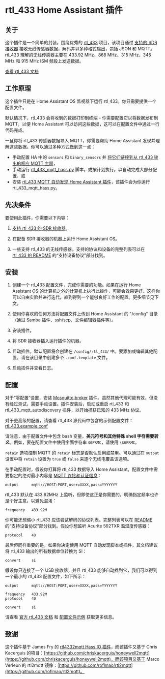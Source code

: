 # rtl_433 Home Assistant 插件

## 关于

这个插件是一个简单的封装，围绕优秀的 [rtl_433](https://github.com/merbanan/rtl_433) 项目，该项目通过 [支持的 SDR 接收器](https://triq.org/rtl_433/HARDWARE.html) 接收无线传感器数据，解码并以多种格式输出，包括 JSON 和 MQTT。rtl_433 理解的无线传感器主要在 433.92 MHz、868 MHz、315 MHz、345 MHz 和 915 MHz ISM 频段上发送数据。

[查看 rtl_433 文档](https://triq.org/rtl_433)

## 工作原理

这个插件只是在 Home Assistant OS 监视器下运行 rtl_433。你只需要提供一个配置文件。

默认情况下，rtl_433 会将收到的数据打印到终端 - 你需要配置它以将数据发布到 MQTT，以便 Home Assistant 可以访问这些数据，这可以在配置文件中通过一行代码完成。

一旦你将 rtl_433 传感器数据导入 MQTT，你需要帮助 Home Assistant 发现并理解这些数据。你可以通过多种方式做到这一点：

  * 手动配置 HA 中的 `sensors` 和 `binary_sensors` 并 [将它们链接到从 rtl_433 输出的相应 MQTT 主题](https://www.home-assistant.io/integrations/sensor.mqtt/)，
  * 手动运行 [rtl_433_mqtt_hass.py](https://github.com/merbanan/rtl_433/tree/master/examples/rtl_433_mqtt_hass.py) 脚本，或按计划执行，以自动完成大部分配置，或
  * 安装 [rtl_433 MQTT 自动发现 Home Assistant 插件](https://github.com/pbkhrv/rtl_433-hass-addons/tree/main/rtl_433_mqtt_autodiscovery)，该插件会为你运行 rtl_433_mqtt_hass.py。

## 先决条件

要使用此插件，你需要以下内容：

 1. [支持 rtl_433 的 SDR 接收器](https://triq.org/rtl_433/HARDWARE.html)。

 2. 在配备 SDR 接收器的机器上运行 Home Assistant OS。

 3. 一些支持 rtl_433 的无线传感器。支持的协议和设备的完整列表可以在 [rtl_433 的 README](https://github.com/merbanan/rtl_433/blob/master/README.md) 的“支持设备协议”部分找到。

## 安装

 1. 创建一个 rtl_433 配置文件，完成你需要的功能。如果在运行 Home Assistant OS 的计算机之外的计算机上执行此操作，可能会效果更好，这样你可以自由实验并进行迭代，直到得到一个能够良好工作的配置。更多细节见下文。

 2. 使用你喜欢的任何方法将配置文件上传到 Home Assistant 的 "/config" 目录（通过 Samba 插件、ssh/scp、文件编辑器插件等）。

 3. 安装插件。

 5. 将 SDR 接收器插入运行插件的机器。

 5. 启动插件。默认配置将会创建在 `/config/rtl_433/` 中。要添加或编辑其他配置，请在该目录中创建多个 `.conf.template` 文件。

 6. 启动插件并查看日志。

## 配置

对于“零配置”设置，安装 [Mosquitto broker](https://github.com/home-assistant/addons/blob/master/mosquitto/DOCS.md) 插件。虽然其他代理可能有效，但没有经过测试，需要手动设置。插件安装后，启动或重启 rtl_433 和 rtl_433_mqtt_autodiscovery 插件，以开始捕获已知的 433 MHz 协议。

对于更高级的配置，请查看 rtl_433 源代码中包含的示例配置文件：[rtl_433.example.conf](https://github.com/merbanan/rtl_433/blob/master/conf/rtl_433.example.conf)

请注意，由于配置文件中包含 bash 变量，**美元符号和其他特殊 shell 字符需要转义**。例如，要在配置文件中使用字面字符串 `$GPRMC`，请使用 `\$GPRMC`。

`retain` 选项控制 MQTT 的 `retain` 标志是否默认启用或禁用。可以通过在 `output` 设置中将 `retain` 设置为 `true` 或 `false` 来逐个无线电覆盖该选项。

在手动配置时，假设你打算将 rtl_433 数据导入 Home Assistant，配置文件中需要指定的绝对最小内容是 [MQTT 连接和认证信息](https://triq.org/rtl_433/OPERATION.html#mqtt-output)：

```
output      mqtt://HOST:PORT,user=XXXX,pass=YYYYYYY
```

rtl_433 默认在 433.92MHz 上监听，但即使这正是你需要的，明确指定频率也许是个好主意，以避免混淆：

```
frequency   433.92M
```

你可能还想缩小 rtl_433 应该尝试解码的协议列表。完整列表可以在 [README](https://github.com/merbanan/rtl_433/blob/master/README.md) 的“支持设备协议”部分找到。假设你想监听 Acurite 592TXR 温湿度传感器：

```
protocol    40
```

最后但同样重要的是，如果你决定使用 MQTT 自动发现脚本或插件，其文档建议将 rtl_433 输出的所有数据单位转换为 SI：

```
convert     si
```

假设你只连接了一个 USB 接收器，并且 rtl_433 能够自动找到它，我们可以得到一个最小的 rtl_433 配置文件，如下所示：

```
output      mqtt://HOST:PORT,user=XXXX,pass=YYYYYYY

frequency   433.92M
protocol    40

convert     si
```

请查看 [官方 rtl_433 文档](https://triq.org/rtl_433) 和 [配置文件示例](https://github.com/merbanan/rtl_433/tree/master/conf) 获取更多信息。

## 致谢

这个插件基于 James Fry 的 [rtl4332mqtt Hass.IO 插件](https://github.com/james-fry/hassio-addons/tree/master/rtl4332mqtt)，而该插件又基于 Chris Kacerguis 的项目：[https://github.com/chriskacerguis/honeywell2mqtt](https://github.com/chriskacerguis/honeywell2mqtt)，而该项目又基于 Marco Verleun 的 rtl2mqtt 镜像：[https://github.com/roflmao/rtl2mqtt](https://github.com/roflmao/rtl2mqtt)。
